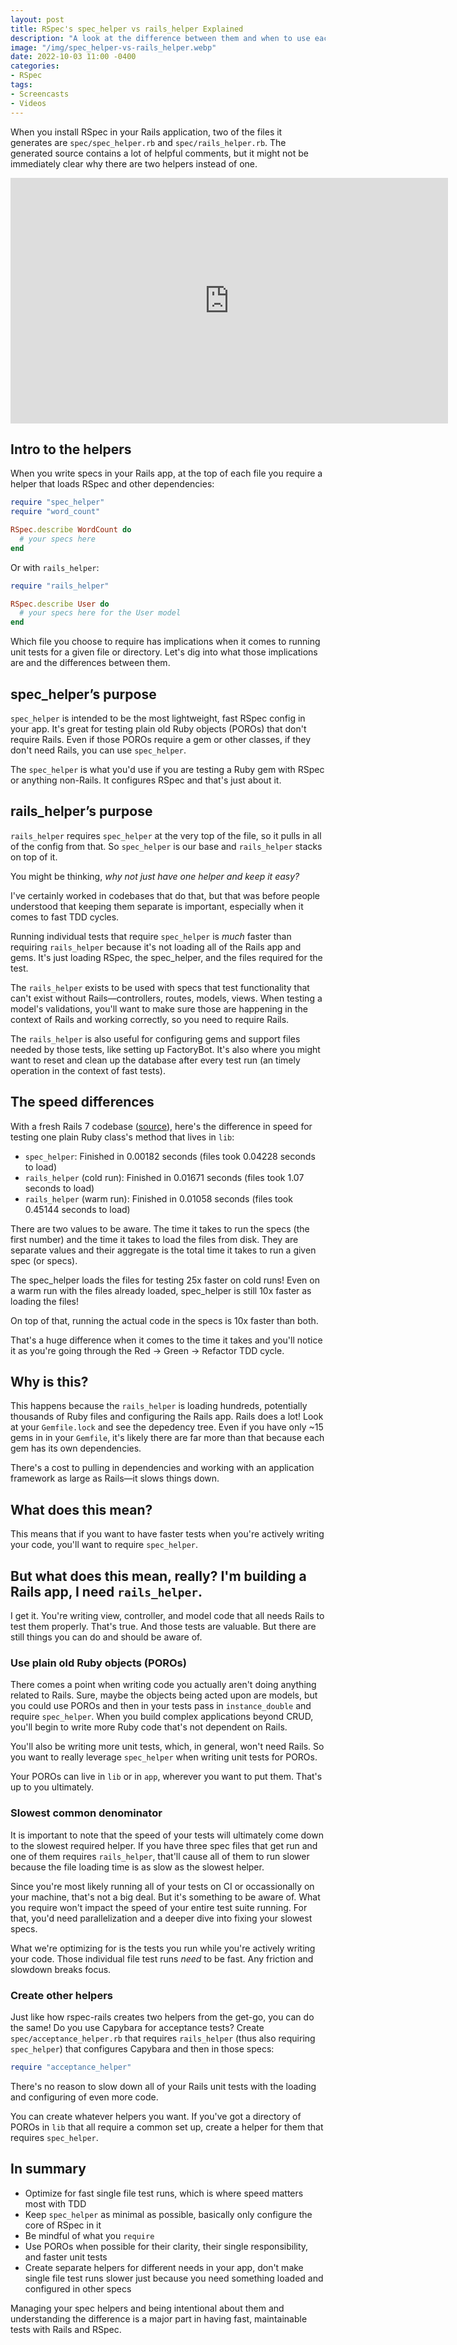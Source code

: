 ```yaml
---
layout: post
title: RSpec's spec_helper vs rails_helper Explained
description: "A look at the difference between them and when to use each."
image: "/img/spec_helper-vs-rails_helper.webp"
date: 2022-10-03 11:00 -0400
categories:
- RSpec
tags:
- Screencasts
- Videos
---
```


When you install RSpec in your Rails application, two of the files it generates are `spec/spec_helper.rb` and `spec/rails_helper.rb`. The generated source contains a lot of helpful comments, but it might not be immediately clear why there are two helpers instead of one.

<iframe width="700" height="393" src="https://www.youtube-nocookie.com/embed/UkctRoFvSuc" title="YouTube video player" frameborder="0" allow="accelerometer; autoplay; clipboard-write; encrypted-media; gyroscope; picture-in-picture" allowfullscreen></iframe>

## Intro to the helpers

When you write specs in your Rails app, at the top of each file you require a helper that loads RSpec and other dependencies:

``` ruby
require "spec_helper"
require "word_count"

RSpec.describe WordCount do
  # your specs here
end
```

Or with `rails_helper`:

``` ruby
require "rails_helper"

RSpec.describe User do
  # your specs here for the User model
end
```

Which file you choose to require has implications when it comes to running unit tests for a given file or directory. Let's dig into what those implications are and the differences between them.

## spec_helper’s purpose

`spec_helper` is intended to be the most lightweight, fast RSpec config in your app. It's great for testing plain old Ruby objects (POROs) that don't require Rails. Even if those POROs require a gem or other classes, if they don't need Rails, you can use `spec_helper`.

The `spec_helper` is what you'd use if you are testing a Ruby gem with RSpec or anything non-Rails. It configures RSpec and that's just about it.

## rails_helper’s purpose

`rails_helper` requires `spec_helper` at the very top of the file, so it pulls in all of the config from that. So `spec_helper` is our base and `rails_helper` stacks on top of it.

You might be thinking, _why not just have one helper and keep it easy?_

I've certainly worked in codebases that do that, but that was before people understood that keeping them separate is important, especially when it comes to fast TDD cycles.

Running individual tests that require `spec_helper` is _much_ faster than requiring `rails_helper` because it's not loading all of the Rails app and gems. It's just loading RSpec, the spec_helper, and the files required for the test.

The `rails_helper` exists to be used with specs that test functionality that can't exist without Rails—controllers, routes, models, views. When testing a model's validations, you'll want to make sure those are happening in the context of Rails and working correctly, so you need to require Rails.

The `rails_helper` is also useful for configuring gems and support files needed by those tests, like setting up FactoryBot. It's also where you might want to reset and clean up the database after every test run (an timely operation in the context of fast tests).

## The speed differences

With a fresh Rails 7 codebase ([source](https://github.com/brettchalupa/screencasts/tree/main/spec-helper-vs-rails-helper)), here's the difference in speed for testing one plain Ruby class's method that lives in `lib`:

- `spec_helper`: Finished in 0.00182 seconds (files took 0.04228 seconds to load)
- `rails_helper` (cold run): Finished in 0.01671 seconds (files took 1.07 seconds to load)
- `rails_helper` (warm run): Finished in 0.01058 seconds (files took 0.45144 seconds to load)

There are two values to be aware. The time it takes to run the specs (the first number) and the time it takes to load the files from disk. They are separate values and their aggregate is the total time it takes to run a given spec (or specs).

The spec_helper loads the files for testing 25x faster on cold runs! Even on a warm run with the files already loaded, spec_helper is still 10x faster as loading the files!

On top of that, running the actual code in the specs is 10x faster than both.

That's a huge difference when it comes to the time it takes and you'll notice it as you're going through the Red -> Green -> Refactor TDD cycle.

## Why is this?

This happens because the `rails_helper` is loading hundreds, potentially thousands of Ruby files and configuring the Rails app. Rails does a lot! Look at your `Gemfile.lock` and see the depedency tree. Even if you have only ~15 gems in in your `Gemfile`, it's likely there are far more than that because each gem has its own dependencies.

There's a cost to pulling in dependencies and working with an application framework as large as Rails—it slows things down.

## What does this mean?

This means that if you want to have faster tests when you're actively writing your code, you'll want to require `spec_helper`.

## But what does this mean, really? I'm building a Rails app, I need `rails_helper`.

I get it. You're writing view, controller, and model code that all needs Rails to test them properly. That's true. And those tests are valuable. But there are still things you can do and should be aware of.

### Use plain old Ruby objects (POROs)

There comes a point when writing code you actually aren't doing anything related to Rails. Sure, maybe the objects being acted upon are models, but you could use POROs and then in your tests pass in `instance_double` and require `spec_helper`. When you build complex applications beyond CRUD, you'll begin to write more Ruby code that's not dependent on Rails.

You'll also be writing more unit tests, which, in general, won't need Rails. So you want to really leverage `spec_helper` when writing unit tests for POROs.

Your POROs can live in `lib` or in `app`, wherever you want to put them. That's up to you ultimately.

### Slowest common denominator

It is important to note that the speed of your tests will ultimately come down to the slowest required helper. If you have three spec files that get run and one of them requires `rails_helper`, that'll cause all of them to run slower because the file loading time is as slow as the slowest helper.

Since you're most likely running all of your tests on CI or occassionally on your machine, that's not a big deal. But it's something to be aware of. What you require won't impact the speed of your entire test suite running. For that, you'd need parallelization and a deeper dive into fixing your slowest specs.

What we're optimizing for is the tests you run while you're actively writing your code. Those individual file test runs _need_ to be fast. Any friction and slowdown breaks focus.

### Create other helpers

Just like how rspec-rails creates two helpers from the get-go, you can do the same! Do you use Capybara for acceptance tests? Create `spec/acceptance_helper.rb` that requires `rails_helper` (thus also requiring `spec_helper`) that configures Capybara and then in those specs:

``` ruby
require "acceptance_helper"
```

There's no reason to slow down all of your Rails unit tests with the loading and configuring of even more code.

You can create whatever helpers you want. If you've got a directory of POROs in `lib` that all require a common set up, create a helper for them that requires `spec_helper`.

## In summary

- Optimize for fast single file test runs, which is where speed matters most with TDD
- Keep `spec_helper` as minimal as possible, basically only configure the core of RSpec in it
- Be mindful of what you `require`
- Use POROs when possible for their clarity, their single responsibility, and faster unit tests
- Create separate helpers for different needs in your app, don't make single file test runs slower just because you need something loaded and configured in other specs

Managing your spec helpers and being intentional about them and understanding the difference is a major part in having fast, maintainable tests with Rails and RSpec.

